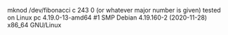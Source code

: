 mknod /dev/fibonacci c 243 0 (or whatever major number is given)
tested on 
Linux pc 4.19.0-13-amd64 #1 SMP Debian 4.19.160-2 (2020-11-28) x86_64 GNU/Linux
